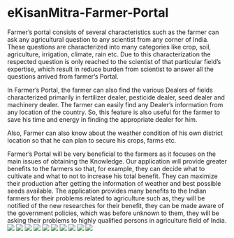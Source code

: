 # eKisanMitra-Farmer-Portal
Farmer’s portal consists of several characteristics such as the farmer can ask any agricultural question to any scientist from any corner of India. 
These questions are characterized into many categories like crop, soil, agriculture, irrigation, climate, rain etc. Due to this characterization the respected question is only reached to the scientist of that particular field’s expertise, which result in reduce burden from scientist to answer all the questions arrived from farmer’s Portal.

In Farmer’s Portal, the farmer can also find the various Dealers of fields characterized primarily in fertilizer dealer, pesticide dealer, seed dealer and machinery dealer.
The farmer can easily find any Dealer’s information from any location of the country. So, this feature is also useful for the farmer to save his time and energy in finding the appropriate dealer for him.

Also, Farmer can also know about the weather condition of his own district location so that he can plan to secure his crops, farms etc.

Farmer’s Portal will be very beneficial to the farmers as it focuses on the main issues of obtaining the Knowledge. Our application will provide greater benefits to the farmers so that, for example, they can decide what to cultivate and what to not to increase his total benefit. They can maximize their production after getting the information of weather and best possible seeds available.
The application provides many benefits to the Indian farmers for their problems related to agriculture such as, they will be notified of the new researches for their benefit, they can be made aware of the government policies, which was before unknown to them, they will be asking their problems to highly qualified persons in agriculture field of India.
![]({{site.baseurl}}/http://imgur.com/a/EXJBu)
![]({{site.baseurl}}/http://imgur.com/frP2uJz)
![]({{site.baseurl}}/http://imgur.com/Q41EQKB)
![]({{site.baseurl}}/http://imgur.com/TKl2DCq)
![]({{site.baseurl}}/http://imgur.com/yJdu0ab)
![]({{site.baseurl}}/http://imgur.com/veJCEUr)
![]({{site.baseurl}}/http://imgur.com/R5R5Uea)
![]({{site.baseurl}}/http://imgur.com/p0FQfeP)
![]({{site.baseurl}}/http://imgur.com/poelRJf)
![]({{site.baseurl}}/http://imgur.com/6Fed9Oa)


